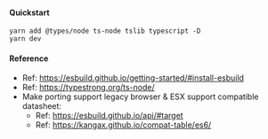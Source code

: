 #### Quickstart

```
yarn add @types/node ts-node tslib typescript -D
yarn dev
```

#### Reference
- Ref: https://esbuild.github.io/getting-started/#install-esbuild
- Ref: https://typestrong.org/ts-node/
- Make porting support legacy browser & ESX support compatible datasheet:
  - Ref: https://esbuild.github.io/api/#target
  - Ref: https://kangax.github.io/compat-table/es6/
